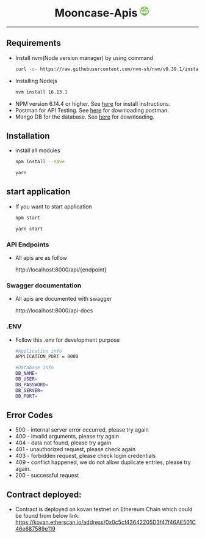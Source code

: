 <h1 align="center">
  	<span>Mooncase-Apis</span>
  	<svg width="27" height="27" xmlns="http://www.w3.org/2000/svg" fill-rule="evenodd" clip-rule="evenodd" fill="#71c549"><path d="M8.816 1.321c.815-.816 1.941-1.321 3.184-1.321 1.251 0 2.384.512 3.2 1.338 4.056.308 5.687 1.739 7.382 8.486.664.463 1.418 1.436 1.418 3.489 0 1.765-.986 3.991-3.139 4.906-2.348 3.731-5.484 5.781-8.861 5.781-3.377 0-6.513-2.05-8.862-5.781-2.153-.915-3.138-3.141-3.138-4.906 0-2.053.753-3.026 1.417-3.489 1.732-6.779 3.38-8.213 7.399-8.503zm5.584 16.679h-4.8c.004.012.682 1.884 2.4 1.884 1.782 0 2.396-1.872 2.4-1.884zm5.235-11h-3.894c-.807 1.206-2.182 2-3.741 2-1.559 0-2.934-.794-3.741-2h-3.923c-.222.631-.412 1.304-.58 2-.179.746.964.954.917 1.733-.044.722-.76.953-1.421.661-.184-.082-.469-.079-.673.053-1 .651-.893 4.184 1.554 5.012 1 .339 2.579 3.361 4.288.432.591-1.012 2.455-1.126 3.579-.322 1.123-.804 2.988-.69 3.578.322 1.709 2.929 3.288-.093 4.288-.432 2.448-.828 2.554-4.361 1.554-5.012-.235-.152-.531-.115-.672-.053-.661.293-1.36.094-1.374-.629-.016-.818 1.114-.871.89-1.765-.168-.669-.389-1.356-.629-2zm-3.885 2c-1.124 0-2.094.629-2.607 1.546-.373-.116-.744-.174-1.143-.174s-.77.058-1.143.174c-.513-.917-1.483-1.546-2.607-1.546-1.654 0-3 1.346-3 3s1.346 3 3 3c1.231 0 2.285-.748 2.747-1.811.245-.566.394-1.301 1.003-1.301.609 0 .758.735 1.003 1.301.462 1.063 1.516 1.811 2.747 1.811 1.654 0 3-1.346 3-3s-1.346-3-3-3zm0 4.5c-.828 0-1.5-.672-1.5-1.5s.672-1.5 1.5-1.5 1.5.672 1.5 1.5-.672 1.5-1.5 1.5zm-7.5 0c-.828 0-1.5-.672-1.5-1.5s.672-1.5 1.5-1.5 1.5.672 1.5 1.5-.672 1.5-1.5 1.5zm3.75-11.5c1.38 0 2.5 1.12 2.5 2.5s-1.12 2.5-2.5 2.5-2.5-1.12-2.5-2.5 1.12-2.5 2.5-2.5z"/></svg>
</h1>

---

## Requirements

-   Install nvm(Node version manager) by using command
    ```sh
    curl -o- https://raw.githubusercontent.com/nvm-sh/nvm/v0.39.1/install.sh | bash
    ```
-   Installing Nodejs
    ```sh
    nvm install 16.13.1
    ```
-   NPM version 6.14.4 or higher. See [here](https://www.npmjs.com/get-npm) for install instructions.
-   Postman for API Testing. See [here](https://www.postman.com/downloads/) for downloading postman.
-   Mongo DB for the database. See [here](https://www.mongodb.com/try/download/community) for downloading.

## Installation


-   install all modules

    ```sh
    npm install --save
    ```

    ```sh
    yarn
    ```
    

## start application

-   If you want to start application

    ```sh
    npm start
    ```

    ```sh
    yarn start
    ```

### API Endpoints

-  All apis are as follow

    http://localhost:8000/api/{endpoint}


### Swagger documentation

-  All apis are documented with swagger

    http://localhost:8000/api-docs

### .ENV

- Follow this .env for development purpose
    ```sh
    #Application info
    APPLICATION_PORT = 8000
    
    #Database info
    DB_NAME=
    DB_USER=
    DB_PASSWORD=
    DB_SERVER=
    DB_PORT=

    ```

## Error Codes

- 500 - internal server error occurred, please try again
- 400 - invalid arguments, please try again
- 404 - data not found, please try again
- 401 - unauthorized request, please check again
- 403 - forbidden request, please check login credentials
- 409 - conflict happened, we do not allow duplicate entries, please try again.
- 200 - successful request


## Contract deployed:
- Contract is deployed on kovan testnet on Ethereum Chain which could be found from below link:
  https://kovan.etherscan.io/address/0x0c5cf43642205D3f47f46AE501C46e687589e119
